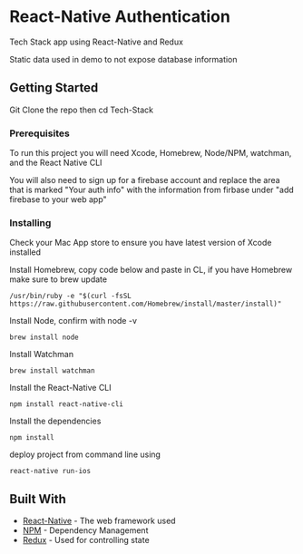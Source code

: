 # React-Native Authentication

Tech Stack app using React-Native and Redux  

Static data used in demo to not expose database information

## Getting Started

Git Clone the repo then cd Tech-Stack

### Prerequisites

To run this project you will need Xcode, Homebrew, Node/NPM, watchman, and the React Native CLI

You will also need to sign up for a firebase account and replace the area that is marked "Your auth info"
with the information from firbase under "add firebase to your web app"


### Installing

Check your Mac App store to ensure you have latest version of Xcode installed


Install Homebrew, copy code below and paste in CL, if you have Homebrew make sure to brew update

```
/usr/bin/ruby -e "$(curl -fsSL https://raw.githubusercontent.com/Homebrew/install/master/install)"
```

Install Node, confirm with node -v

```
brew install node
```

Install Watchman

```
brew install watchman
```

Install the React-Native CLI

```
npm install react-native-cli
```

Install the dependencies

```
npm install
```

deploy project from command line using

```
react-native run-ios
```

## Built With

* [React-Native](https://facebook.github.io/react-native/) - The web framework used
* [NPM](https://www.npmjs.com/get-npm) - Dependency Management
* [Redux](http://redux.js.org/) - Used for controlling state
